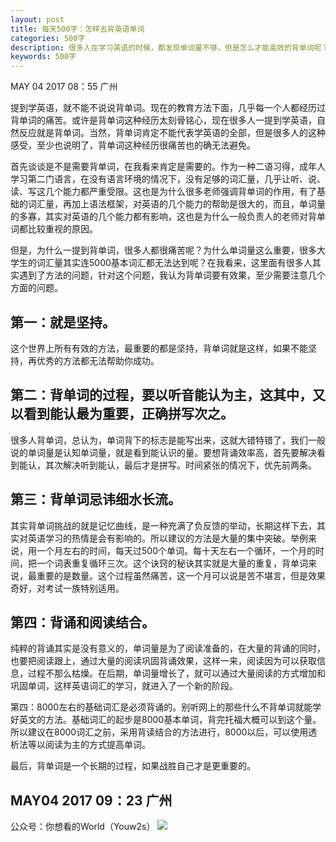 ```yaml
---
layout: post
title: 每天500字：怎样去背英语单词
categories: 500字
description: 很多人在学习英语的时候，都发现单词量不够，但是怎么才能高效的背单词呢？
keywords: 500字
---
```


MAY 04 2017  08：55 广州

提到学英语，就不能不说说背单词。现在的教育方法下面，几乎每一个人都经历过背单词的痛苦。或许是背单词这种经历太刻骨铭心，现在很多人一提到学英语，自然反应就是背单词。当然，背单词肯定不能代表学英语的全部，但是很多人的这种感受，至少也说明了，背单词这种经历很痛苦也的确无法避免。

首先谈谈是不是需要背单词，在我看来肯定是需要的。作为一种二语习得，成年人学习第二门语言，在没有语言环境的情况下，没有足够的词汇量，几乎让听、说、读、写这几个能力都严重受限。这也是为什么很多老师强调背单词的作用，有了基础的词汇量，再加上语法框架，对英语的几个能力的帮助是很大的，而且，单词量的多寡，其实对英语的几个能力都有影响，这也是为什么一般负责人的老师对背单词都比较重视的原因。

但是，为什么一提到背单词，很多人都很痛苦呢？为什么单词量这么重要，很多大学生的词汇量其实连5000基本词汇都无法达到呢？在我看来，这里面有很多人其实遇到了方法的问题，针对这个问题，我认为背单词要有效果，至少需要注意几个方面的问题。

## 第一：就是坚持。

这个世界上所有有效的方法，最重要的都是坚持，背单词就是这样，如果不能坚持，再优秀的方法都无法帮助你成功。

## 第二：背单词的过程，要以听音能认为主，这其中，又以看到能认最为重要，正确拼写次之。

很多人背单词，总认为，单词背下的标志是能写出来，这就大错特错了，我们一般说的单词量是认知单词量，就是看到能认识的量。要想背诵效率高，首先要解决看到能认，其次解决听到能认，最后才是拼写。时间紧张的情况下，优先前两条。

## 第三：背单词忌讳细水长流。

其实背单词挑战的就是记忆曲线，是一种充满了负反馈的举动，长期这样下去，其实对英语学习的热情是会有影响的。所以建议的方法是大量的集中突破。举例来说，用一个月左右的时间，每天过500个单词。每十天左右一个循环，一个月的时间，把一个词表重复循环三次。这个诀窍的秘诀其实就是大量的重复，背单词来说，最重要的是数量。这个过程虽然痛苦，这一个月可以说是苦不堪言，但是效果奇好，对考试一族特别适用。

## 第四：背诵和阅读结合。

纯粹的背诵其实是没有意义的，单词量是为了阅读准备的，在大量的背诵的同时，也要把阅读跟上，通过大量的阅读巩固背诵效果，这样一来，阅读因为可以获取信息，过程不那么枯燥。在后期，单词量增长了，就可以通过大量阅读的方式增加和巩固单词，这样英语词汇的学习，就进入了一个新的阶段。

第四：8000左右的基础词汇是必须背诵的。别听网上的那些什么不背单词就能学好英文的方法。基础词汇的起步是8000基本单词，背完托福大概可以到这个量。所以建议在8000词汇之前，采用背读结合的方法进行，8000以后，可以使用透析法等以阅读为主的方式提高单词。

最后，背单词是一个长期的过程，如果战胜自己才是更重要的。

MAY04 2017  09：23 广州
---- 
公众号：你想看的World（Youw2s）
![][image-1]

[image-1]:	http://upload-images.jianshu.io/upload_images/3342594-dca1f89eba3e50ca.jpg?imageMogr2/auto-orient/strip%7CimageView2/2/w/1240